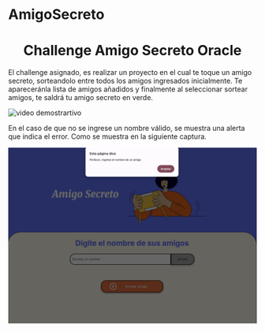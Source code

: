 # AmigoSecreto
<h1 align="center"> Challenge Amigo Secreto Oracle </h1>

El challenge asignado, es realizar un proyecto en el cual te toque un amigo secreto, sorteandolo entre todos los amigos ingresados inicialmente. Te apareceránla lista de amigos añadidos y finalmente al seleccionar sortear amigos, te saldrá tu amigo secreto en verde.

![video demostrartivo](Grabación-de-pantalla-2025-09-21-a-la_s_-14.43.47.gif)

En el caso de que no se ingrese un nombre válido, se muestra una alerta que indica el error. Como se muestra en la siguiente captura.

![Captura de panatalla, alerta: ingrese nombre válido](<Captura de pantalla 2025-09-21 a la(s) 14.45.08.png>)
